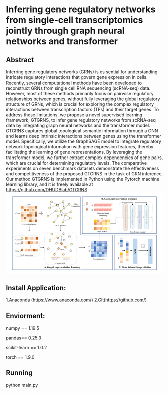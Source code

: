 #  Inferring gene regulatory networks from single-cell transcriptomics jointly through graph neural networks and transformer

## Abstract

Inferring gene regulatory networks (GRNs) is es sential for understanding intricate regulatory interactions that govern gene expression in cells. Recently, several computational methods have been developed to reconstruct GRNs from single cell RNA sequencing (scRNA-seq) data. However, most of these methods primarily focus on pairwise regulatory relationships between genes, without fully leveraging the global regulatory structure of GRNs, which is crucial for exploring the complex regulatory interactions between transcription factors (TFs) and their target genes. To address these limitations, we propose a novel supervised learning framework, GTGRNS, to infer gene regulatory networks from scRNA-seq data by integrating graph neural networks and the transformer model. GTGRNS captures global topological semantic information through a GNN and learns deep intrinsic interactions between genes using the transformer model. Specifically, we utilize the GraphSAGE model to integrate regulatory network topological information with gene expression features, thereby facilitating the learning of gene representations. By leveraging the transformer model, we further extract complex dependencies of gene pairs, which are crucial for determining regulatory levels. The comparative experiments on seven benchmark datasets demonstrate the effectiveness and competitiveness of the proposed GTGRNS in the task of GRN inference. Our method GTGRNS is implemented in Python using the Pytorch machine learning library, and it is freely available at https://github.com/DHUDBlab/GTGRNS
![GTGRNS](./framework.png)

## Install Application:

1.Anaconda (https://www.anaconda.com/) 2.Git(https://github.com/)

## Enviorment:

numpy == 1.19.5

pandas== 0.25.3

scikit-learn == 1.0.2 

torch == 1.9.0

## Running

python main.py